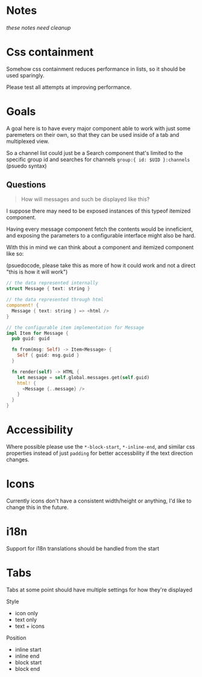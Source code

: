 # Notes
###### these notes need cleanup

# Css containment

Somehow css containment reduces performance in lists, so it should be used sparingly.

Please test all attempts at improving performance.

# Goals

A goal here is to have every major component able to work with just some paremeters on their own, so that they can be used inside of a tab and multiplexed view.

So a channel list could just be a Search component that's limited to the specific group id and searches for channels `group:{ id: $UID }:channels` (psuedo syntax)

## Questions

> How will messages and such be displayed like this?

I suppose there may need to be exposed instances of this typeof itemized component.

Having every message component fetch the contents would be inneficient, and exposing the parameters to a configurable interface might also be hard.

With this in mind we can think about a component and itemized component like so:

(psuedocode, please take this as more of how it could work and not a direct "this is how it will work")

```rs
// the data represented internally
struct Message { text: string }

// the data represented through html
component! {
  Message { text: string } => <html />
}

// the configurable item implementation for Message
impl Item for Message {
  pub guid: guid

  fn from(msg: Self) -> Item<Message> {
    Self { guid: msg.guid }
  }

  fn render(self) -> HTML {
    let message = self.global.messages.get(self.guid)
    html! {
      <Message {..message} />
    }
  }
}
```

# Accessibility

Where possible please use the `*-block-start`, `*-inline-end`, and similar css properties instead of just `padding` for better accessbility if the text direction changes.

# Icons

Currently icons don't have a consistent width/height or anything, I'd like to change this in the future.

# i18n

Support for i18n translations should be handled from the start

# Tabs

Tabs at some point should have multiple settings for how they're displayed

Style
- icon only
- text only
- text + icons

Position
- inline start
- inline end
- block start
- block end